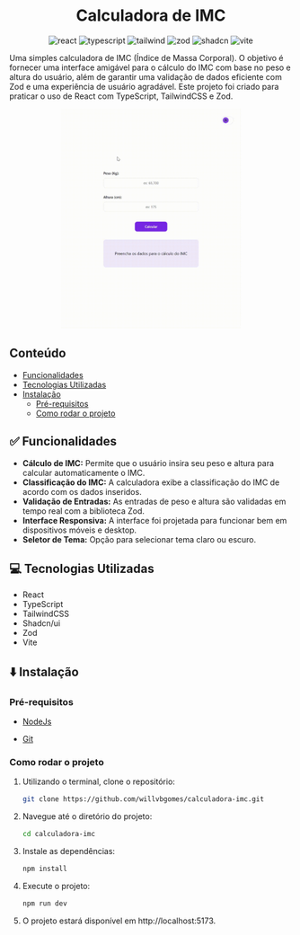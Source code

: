 [React Badge]: https://img.shields.io/badge/React-61dafb?style=for-the-badge&logo=react&labelColor=000
[Vite Badge]: https://img.shields.io/badge/Vite-646cff?style=for-the-badge&logo=vite&labelColor=000
[Tailwind Badge]: https://img.shields.io/badge/Tailwindcss-06b6d4?style=for-the-badge&logo=tailwindcss&labelColor=000
[Zod Badge]: https://img.shields.io/badge/Zod-3e67b1?style=for-the-badge&logo=zod&labelColor=000
[Shadcn Badge]: https://img.shields.io/badge/Shadcn%2Fui-ffffff?style=for-the-badge&logo=shadcnui&labelColor=000
[Typescript Badge]: https://img.shields.io/badge/Typescript-3178c6?style=for-the-badge&logo=typescript&labelColor=000

<h1 align="center" style="font-weight: bold;">Calculadora de IMC</h1>

<div align="center">

![react][React Badge]
![typescript][Typescript Badge]
![tailwind][Tailwind Badge]
![zod][Zod Badge]
![shadcn][Shadcn Badge]
![vite][Vite Badge]

</div>

Uma simples calculadora de IMC (Índice de Massa Corporal). O objetivo é fornecer uma interface amigável para o cálculo do IMC com base no peso e altura do usuário, além de garantir uma validação de dados eficiente com Zod e uma experiência de usuário agradável. Este projeto foi criado para praticar o uso de React com TypeScript, TailwindCSS e Zod.

<p align="center">
  <img src="./.github/demo.gif" alt="Captura de Tela" width="320px">
</p>

## Conteúdo

- [Funcionalidades](#white_check_mark-funcionalidades)
- [Tecnologias Utilizadas](#computer-tecnologias-utilizadas)
- [Instalação](#arrow_down-instalação)
  - [Pré-requisitos](#pré-requisitos)
  - [Como rodar o projeto](#como-rodar-o-projeto)

## :white_check_mark: Funcionalidades

- **Cálculo de IMC:** Permite que o usuário insira seu peso e altura para calcular automaticamente o IMC.
- **Classificação do IMC:** A calculadora exibe a classificação do IMC de acordo com os dados inseridos.
- **Validação de Entradas:** As entradas de peso e altura são validadas em tempo real com a biblioteca Zod.
- **Interface Responsiva:** A interface foi projetada para funcionar bem em dispositivos móveis e desktop.
- **Seletor de Tema:** Opção para selecionar tema claro ou escuro.

## :computer: Tecnologias Utilizadas

- React
- TypeScript
- TailwindCSS
- Shadcn/ui
- Zod
- Vite

## :arrow_down: Instalação

### Pré-requisitos

- [NodeJs](https://nodejs.org/en/download/current)

- [Git](https://git-scm.com/downloads)

### Como rodar o projeto

1. Utilizando o terminal, clone o repositório:

   ```bash
   git clone https://github.com/willvbgomes/calculadora-imc.git
   ```

2. Navegue até o diretório do projeto:

   ```bash
   cd calculadora-imc
   ```

3. Instale as dependências:

   ```bash
   npm install
   ```

4. Execute o projeto:

   ```bash
   npm run dev
   ```

5. O projeto estará disponível em http://localhost:5173.
